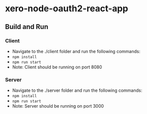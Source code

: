# xero-node-oauth2-react-app

## Build and Run
### Client
- Navigate to the ./client folder and run the following commands:
- `npm install`
- `npm run start`
- Note: Client should be running on port 8080
### Server
- Navigate to the ./server folder and run the following commands:
- `npm install`
- `npm run start`
- Note: Server should be running on port 3000
